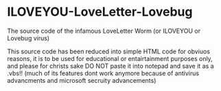 # ILOVEYOU-LoveLetter-Lovebug
The source code of the infamous LoveLetter Worm (or ILOVEYOU or Lovebug virus)

This source code has been reduced into simple HTML code for obviuos reasons, it is to be used for educational or entairtainment purposes only, and please
for christs sake DO NOT paste it into notepad and save it as a .vbs!!
(much of its features dont work anymore because of antivirus advancments and microsoft secruity advancements)
